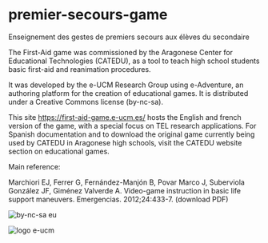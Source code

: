 # premier-secours-game
Enseignement des gestes de premiers secours aux élèves du secondaire

The First-Aid game was commissioned by the Aragonese Center for Educational Technologies (CATEDU), as a tool to teach high school students basic first-aid and reanimation procedures.

It was developed by the e-UCM Research Group using e-Adventure, an authoring platform for the creation of educational games. It is distributed under a Creative Commons license (by-nc-sa).

This site https://first-aid-game.e-ucm.es/ hosts the English and french version of the game, with a special focus on TEL research applications. For Spanish documentation and to download the original game currently being used by CATEDU in Aragonese high schools, visit the CATEDU website section on educational games.


Main reference:

Marchiori EJ, Ferrer G, Fernández-Manjón B, Povar Marco J, Suberviola González JF, Giménez Valverde A. Video-game instruction in basic life support maneuvers. Emergencias. 2012;24:433-7. (download PDF)



![by-nc-sa eu](https://user-images.githubusercontent.com/5657407/35526291-3ae51064-0527-11e8-8c49-b8710438dda7.png)


![logo e-ucm](https://user-images.githubusercontent.com/5657407/35525801-d3bbfcdc-0525-11e8-8869-411747382430.png)